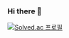 ### Hi there 👋

<!--
**sphy1597/sphy1597** is a ✨ _special_ ✨ repository because its `README.md` (this file) appears on your GitHub profile.

Here are some ideas to get you started:



- 🔭 I’m currently working on ...
- 🌱 I’m currently learning ...
- 👯 I’m looking to collaborate on ...
- 🤔 I’m looking for help with ...
- 💬 Ask me about ...
- 📫 How to reach me: ...
- 😄 Pronouns: ...
- ⚡ Fun fact: ...


-->


[![Solved.ac
프로필](http://mazassumnida.wtf/api/generate_badge?boj=sc1713)](https://solved.ac/sc1713)
